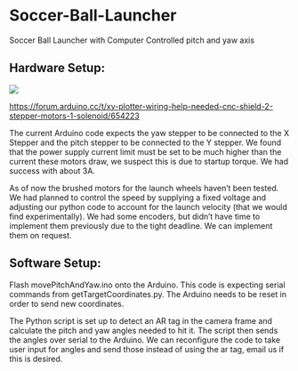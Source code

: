 # Soccer-Ball-Launcher
Soccer Ball Launcher with Computer Controlled pitch and yaw axis

## Hardware Setup:

<img src="https://i.imgur.com/kWsSIrV.png">

https://forum.arduino.cc/t/xy-plotter-wiring-help-needed-cnc-shield-2-stepper-motors-1-solenoid/654223

The current Arduino code expects the yaw stepper to be connected to the X Stepper and the pitch stepper to be connected to the Y stepper.
We found that the power supply current limit must be set to be much higher than the current these motors draw, we suspect this is due to startup torque. We had success with about 3A.

As of now the brushed motors for the launch wheels haven’t been tested. We had planned to control the speed by supplying a fixed voltage and adjusting our python code to account for the launch velocity (that we would find experimentally). We had some encoders, but didn’t have time to implement them previously due to the tight deadline. We can implement them on request.

## Software Setup:

Flash movePitchAndYaw.ino onto the Arduino. This code is expecting serial commands from getTargetCoordinates.py. The Arduino needs to be reset in order to send new coordinates.

The Python script is set up to detect an AR tag in the camera frame and calculate the pitch and yaw angles needed to hit it. The script then sends the angles over serial to the Arduino. We can reconfigure the code to take user input for angles and send those instead of using the ar tag, email us if this is desired.


